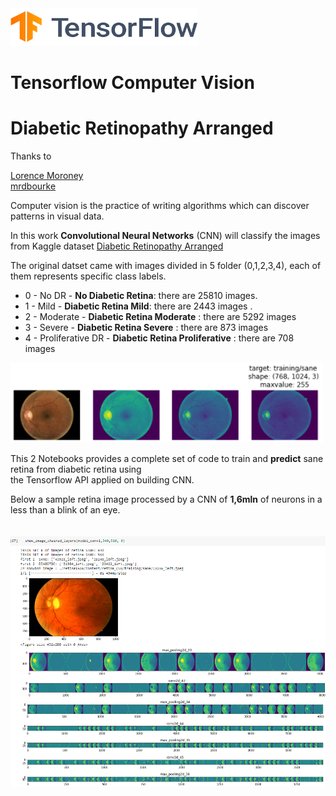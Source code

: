 <img src="stuff/TF.png"  width="300" height="60" />

# Tensorflow Computer Vision 
# Diabetic Retinopathy Arranged


Thanks to   

[Lorence Moroney](https://github.com/https-deeplearning-ai/tensorflow-1-public)  
[mrdbourke](https://github.com/mrdbourke/tensorflow-deep-learning)  


Computer vision is the practice of writing algorithms which can discover patterns in visual data. 

In this work **Convolutional Neural Networks** (CNN) will classify the images from Kaggle dataset [Diabetic Retinopathy Arranged](https://www.kaggle.com/datasets/amanneo/diabetic-retinopathy-resized-arranged?select=0)  

The original datset came with images divided in 5 folder (0,1,2,3,4), each of them represents specific class labels.

* 0 - No DR - **No Diabetic Retina**: there are 25810 images.
* 1 - Mild - **Diabetic Retina Mild**: there are 2443 images .
* 2 - Moderate - **Diabetic Retina Moderate** : there are 5292 images
* 3 - Severe - **Diabetic Retina Severe** : there are 873 images
* 4 - Proliferative DR - **Diabetic Retina Proliferative** : there are 708 images

<img src="stuff/retina1.png"  width="500" height="auto" />

This 2 Notebooks provides a complete set of code to train and **predict** sane retina from diabetic retina  using   
the Tensorflow API applied on building CNN.  


Below a sample retina image processed by a CNN of **1,6mln** of neurons in a less than a blink of an eye.  
<br>
<br>
<img src="stuff/retina2.png"  width="900" height="auto" />


